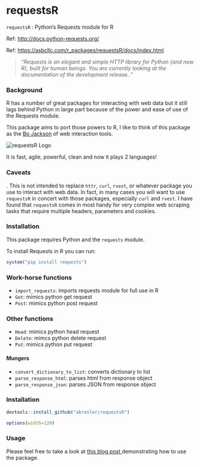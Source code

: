 requestsR
================

`requestsR` : Python’s Requests module for R

Ref: <http://docs.python-requests.org/>

Ref: <https://asbcllc.com/r_packages/requestsR/docs/index.html>

> *“Requests is an elegant and simple HTTP library for Python {and now
> R}, built for human beings. You are currently looking at the
> documentation of the development release..”*

### Background

R has a number of great packages for interacting with web data but it
still lags behind Python in large part because of the power and ease of
use of the Requests module.

This package aims to port those powers to R, I like to think of this
package as the [Bo Jackson](https://en.wikipedia.org/wiki/Bo_Jackson) of
web interaction tools.

![requestsR
Logo](https://asbcllc.com/r_packages/requestsR/logo/reqestsRLogo.png)

It is fast, agile, powerful, clean and now it plays 2 languages\!

### Caveats

. This is not intended to replace `httr`, `curl`, `rvest`, or whatever
package you use to interact with web data. In fact, in many cases you
will want to use `requestsR` in concert with those packages, especially
`curl` and `rvest`. I have found that `requestsR` comes in most handy
for very complex web scraping tasks that require multiple headers,
parameters and cookies.

### Installation

This package requires Python and the `requests` module.

To install Requests in R you can run:

``` r
system("pip install requests")
```

### Work-horse functions

  - `import_requests`: imports requests module for full use in R
  - `Get`: mimics python get request
  - `Post`: mimics python post request

### Other functions

  - `Head`: mimics python head request
  - `Delete`: mimcs python delete request
  - `Put`: mimics python put request

#### Mungers

  - `convert_dictionary_to_list`: converts dictionary to list
  - `parse_response_html`: parses html from response object
  - `parse_response_json`: parses JSON from response object

### Installation

``` r
devtools::install_github("abresler/requestsR")
```

``` r
options(width=120)
```

### Usage

Please feel free to take a look at
<a href = 'https://asbcllc.com/r_packages/requestsR/introduction/index.html'>
this blog post </a> demonstrating how to use the package.
